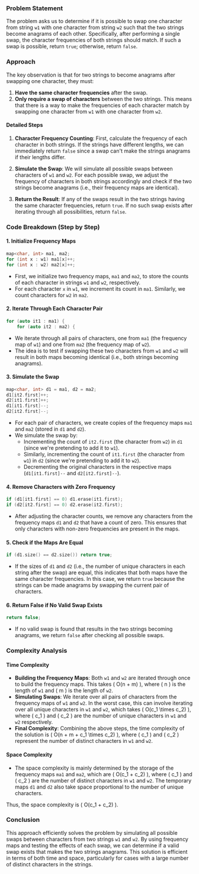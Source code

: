 ### Problem Statement

The problem asks us to determine if it is possible to swap one character from string `w1` with one character from string `w2` such that the two strings become anagrams of each other. Specifically, after performing a single swap, the character frequencies of both strings should match. If such a swap is possible, return `true`; otherwise, return `false`.

### Approach

The key observation is that for two strings to become anagrams after swapping one character, they must:
1. **Have the same character frequencies** after the swap.
2. **Only require a swap of characters** between the two strings. This means that there is a way to make the frequencies of each character match by swapping one character from `w1` with one character from `w2`.

#### Detailed Steps

1. **Character Frequency Counting**: First, calculate the frequency of each character in both strings. If the strings have different lengths, we can immediately return `false` since a swap can't make the strings anagrams if their lengths differ.
  
2. **Simulate the Swap**: We will simulate all possible swaps between characters of `w1` and `w2`. For each possible swap, we adjust the frequency of characters in both strings accordingly and check if the two strings become anagrams (i.e., their frequency maps are identical).

3. **Return the Result**: If any of the swaps result in the two strings having the same character frequencies, return `true`. If no such swap exists after iterating through all possibilities, return `false`.

### Code Breakdown (Step by Step)

#### 1. **Initialize Frequency Maps**

```cpp
map<char, int> ma1, ma2;
for (int x : w1) ma1[x]++;
for (int x : w2) ma2[x]++;
```

- First, we initialize two frequency maps, `ma1` and `ma2`, to store the counts of each character in strings `w1` and `w2`, respectively.
- For each character `x` in `w1`, we increment its count in `ma1`. Similarly, we count characters for `w2` in `ma2`.

#### 2. **Iterate Through Each Character Pair**

```cpp
for (auto it1 : ma1) {
    for (auto it2 : ma2) {
```

- We iterate through all pairs of characters, one from `ma1` (the frequency map of `w1`) and one from `ma2` (the frequency map of `w2`).
- The idea is to test if swapping these two characters from `w1` and `w2` will result in both maps becoming identical (i.e., both strings becoming anagrams).

#### 3. **Simulate the Swap**

```cpp
map<char, int> d1 = ma1, d2 = ma2;
d1[it2.first]++;
d2[it1.first]++;
d1[it1.first]--;
d2[it2.first]--;
```

- For each pair of characters, we create copies of the frequency maps `ma1` and `ma2` (stored in `d1` and `d2`).
- We simulate the swap by:
  - Incrementing the count of `it2.first` (the character from `w2`) in `d1` (since we're pretending to add it to `w1`).
  - Similarly, incrementing the count of `it1.first` (the character from `w1`) in `d2` (since we're pretending to add it to `w2`).
  - Decrementing the original characters in the respective maps (`d1[it1.first]--` and `d2[it2.first]--`).

#### 4. **Remove Characters with Zero Frequency**

```cpp
if (d1[it1.first] == 0) d1.erase(it1.first);
if (d2[it2.first] == 0) d2.erase(it2.first);
```

- After adjusting the character counts, we remove any characters from the frequency maps `d1` and `d2` that have a count of zero. This ensures that only characters with non-zero frequencies are present in the maps.

#### 5. **Check if the Maps Are Equal**

```cpp
if (d1.size() == d2.size()) return true;
```

- If the sizes of `d1` and `d2` (i.e., the number of unique characters in each string after the swap) are equal, this indicates that both maps have the same character frequencies. In this case, we return `true` because the strings can be made anagrams by swapping the current pair of characters.

#### 6. **Return False if No Valid Swap Exists**

```cpp
return false;
```

- If no valid swap is found that results in the two strings becoming anagrams, we return `false` after checking all possible swaps.

### Complexity Analysis

#### Time Complexity

- **Building the Frequency Maps**: Both `w1` and `w2` are iterated through once to build the frequency maps. This takes \( O(n + m) \), where \( n \) is the length of `w1` and \( m \) is the length of `w2`.
- **Simulating Swaps**: We iterate over all pairs of characters from the frequency maps of `w1` and `w2`. In the worst case, this can involve iterating over all unique characters in `w1` and `w2`, which takes \( O(c_1 \times c_2) \), where \( c_1 \) and \( c_2 \) are the number of unique characters in `w1` and `w2` respectively.
- **Final Complexity**: Combining the above steps, the time complexity of the solution is \( O(n + m + c_1 \times c_2) \), where \( c_1 \) and \( c_2 \) represent the number of distinct characters in `w1` and `w2`.

#### Space Complexity

- The space complexity is mainly determined by the storage of the frequency maps `ma1` and `ma2`, which are \( O(c_1 + c_2) \), where \( c_1 \) and \( c_2 \) are the number of distinct characters in `w1` and `w2`. The temporary maps `d1` and `d2` also take space proportional to the number of unique characters.

Thus, the space complexity is \( O(c_1 + c_2) \).

### Conclusion

This approach efficiently solves the problem by simulating all possible swaps between characters from two strings `w1` and `w2`. By using frequency maps and testing the effects of each swap, we can determine if a valid swap exists that makes the two strings anagrams. This solution is efficient in terms of both time and space, particularly for cases with a large number of distinct characters in the strings.